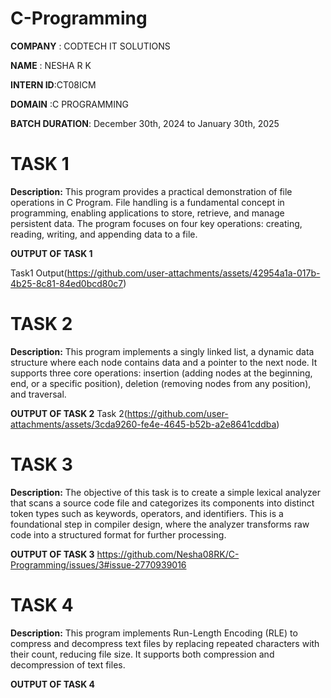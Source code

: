 # C-Programming 

**COMPANY**  : CODTECH IT SOLUTIONS

**NAME**     : NESHA R K 

**INTERN ID**:CT08ICM

**DOMAIN**   :C PROGRAMMING

**BATCH DURATION**:  December 30th, 2024 to January 30th, 2025


# TASK 1
**Description:**
 This program provides a practical demonstration of file operations in C Program. File handling is a fundamental concept in programming, enabling applications to store, retrieve, and manage persistent data.
 The program focuses on four key operations: creating, reading, writing, and appending data to a file. 

**OUTPUT OF TASK 1**


Task1 Output(https://github.com/user-attachments/assets/42954a1a-017b-4b25-8c81-84ed0bcd80c7)

# TASK 2
**Description:**
 This program implements a singly linked list, a dynamic data structure where each node contains data and a pointer to the next node.
 It supports three core operations: insertion (adding nodes at the beginning, end, or a specific position),
                                    deletion (removing nodes from any position), and 
                                    traversal.

**OUTPUT OF TASK 2**
Task 2(https://github.com/user-attachments/assets/3cda9260-fe4e-4645-b52b-a2e8641cddba)

# TASK 3
**Description:**
The objective of this task is to create a simple lexical analyzer that scans a source code file and categorizes its components into distinct token types such as keywords, operators, and identifiers. This is a foundational step in compiler design, where the analyzer transforms raw code into a structured format for further processing.

**OUTPUT OF TASK 3**
https://github.com/Nesha08RK/C-Programming/issues/3#issue-2770939016


# TASK 4
**Description:**
This program implements Run-Length Encoding (RLE) to compress and decompress text files by replacing repeated characters with their count, reducing file size. It supports both compression and decompression of text files.

**OUTPUT OF TASK 4**

